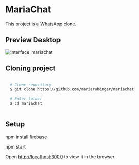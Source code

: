 # MariaChat 

This project is a WhatsApp clone.

## Preview Desktop

![interface_mariachat](https://user-images.githubusercontent.com/66969881/93830988-0f22b880-fc48-11ea-9ab8-e40264411e64.png)

## Cloning project

```bash

  # Clone repository
  $ git clone https://github.com/mariarubinger/mariachat

  # Enter folder
  $ cd mariachat
  
  ```
  
## Setup

npm install firebase

npm start

Open [http://localhost:3000](http://localhost:3000) to view it in the browser.
